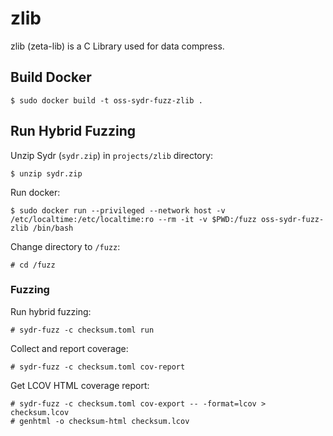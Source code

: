 # zlib

zlib (zeta-lib) is a C Library used for data compress.

## Build Docker

    $ sudo docker build -t oss-sydr-fuzz-zlib .

## Run Hybrid Fuzzing

Unzip Sydr (`sydr.zip`) in `projects/zlib` directory:

    $ unzip sydr.zip

Run docker:

    $ sudo docker run --privileged --network host -v /etc/localtime:/etc/localtime:ro --rm -it -v $PWD:/fuzz oss-sydr-fuzz-zlib /bin/bash

Change directory to `/fuzz`:

    # cd /fuzz

### Fuzzing

Run hybrid fuzzing:

    # sydr-fuzz -c checksum.toml run

Collect and report coverage:

    # sydr-fuzz -c checksum.toml cov-report

Get LCOV HTML coverage report:

    # sydr-fuzz -c checksum.toml cov-export -- -format=lcov > checksum.lcov
    # genhtml -o checksum-html checksum.lcov
